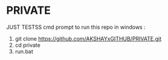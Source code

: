 # PRIVATE
JUST TESTSS
cmd prompt to run this repo in windows :
1) git clone https://github.com/AKSHAYxGITHUB/PRIVATE.git
2) cd private
3) run.bat

